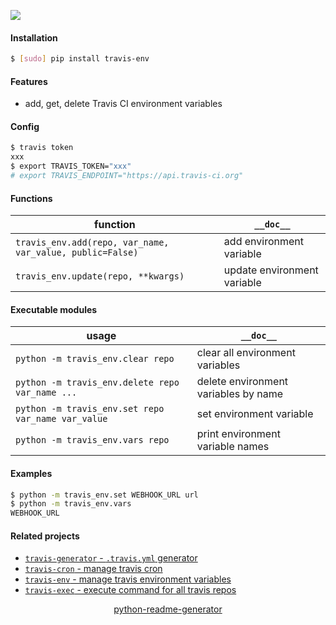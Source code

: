 <!--
https://pypi.org/project/readme-generator/
https://pypi.org/project/python-readme-generator/
-->

[![](https://img.shields.io/pypi/pyversions/travis-env.svg?longCache=True)](https://pypi.org/project/travis-env/)

#### Installation
```bash
$ [sudo] pip install travis-env
```

#### Features
+   add, get, delete Travis CI environment variables

#### Config
```bash
$ travis token
xxx
$ export TRAVIS_TOKEN="xxx"
# export TRAVIS_ENDPOINT="https://api.travis-ci.org"
```

#### Functions
function|`__doc__`
-|-
`travis_env.add(repo, var_name, var_value, public=False)` |add environment variable
`travis_env.update(repo, **kwargs)` |update environment variable

#### Executable modules
usage|`__doc__`
-|-
`python -m travis_env.clear repo` |clear all environment variables
`python -m travis_env.delete repo var_name ...` |delete environment variables by name
`python -m travis_env.set repo var_name var_value` |set environment variable
`python -m travis_env.vars repo` |print environment variable names

#### Examples
```bash
$ python -m travis_env.set WEBHOOK_URL url
$ python -m travis_env.vars
WEBHOOK_URL
```

#### Related projects
+   [`travis-generator` - `.travis.yml` generator](https://pypi.org/project/travis-generator/)
+   [`travis-cron` - manage travis cron](https://pypi.org/project/travis-cron/)
+   [`travis-env` - manage travis environment variables](https://pypi.org/project/travis-env/)
+   [`travis-exec` - execute command for all travis repos](https://pypi.org/project/travis-exec/)

<p align="center">
    <a href="https://pypi.org/project/python-readme-generator/">python-readme-generator</a>
</p>